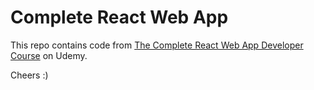 # Complete React Web App

This repo contains code from [The Complete React Web App Developer Course](https://www.udemy.com/the-complete-react-web-app-developer-course) on Udemy.
 
Cheers :)
